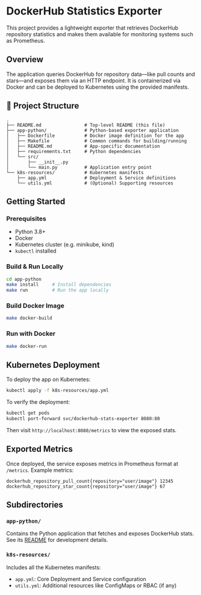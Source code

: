# DockerHub Statistics Exporter

This project provides a lightweight exporter that retrieves DockerHub repository statistics and makes them available for monitoring systems such as Prometheus.

## Overview

The application queries DockerHub for repository data—like pull counts and stars—and exposes them via an HTTP endpoint. It is containerized via Docker and can be deployed to Kubernetes using the provided manifests.

## 📁 Project Structure

```
.
├── README.md                # Top-level README (this file)
├── app-python/              # Python-based exporter application
│   ├── Dockerfile           # Docker image definition for the app
│   ├── Makefile             # Common commands for building/running
│   ├── README.md            # App-specific documentation
│   ├── requirements.txt     # Python dependencies
│   └── src/
│       ├── __init__.py
│       └── main.py          # Application entry point
└── k8s-resources/           # Kubernetes manifests
    ├── app.yml              # Deployment & Service definitions
    └── utils.yml            # (Optional) Supporting resources
```

## Getting Started

### Prerequisites

* Python 3.8+
* Docker
* Kubernetes cluster (e.g. minikube, kind)
* `kubectl` installed

### Build & Run Locally

```bash
cd app-python
make install     # Install dependencies
make run         # Run the app locally
```

### Build Docker Image

```bash
make docker-build
```

### Run with Docker

```bash
make docker-run
```

## Kubernetes Deployment

To deploy the app on Kubernetes:

```bash
kubectl apply -f k8s-resources/app.yml
```

To verify the deployment:

```bash
kubectl get pods
kubectl port-forward svc/dockerhub-stats-exporter 8080:80
```

Then visit `http://localhost:8080/metrics` to view the exposed stats.

## Exported Metrics

Once deployed, the service exposes metrics in Prometheus format at `/metrics`. Example metrics:

```
dockerhub_repository_pull_count{repository="user/image"} 12345
dockerhub_repository_star_count{repository="user/image"} 67
```

## Subdirectories

### `app-python/`

Contains the Python application that fetches and exposes DockerHub stats. See its [README](./app-python/README.md) for development details.

### `k8s-resources/`

Includes all the Kubernetes manifests:

* `app.yml`: Core Deployment and Service configuration
* `utils.yml`: Additional resources like ConfigMaps or RBAC (if any)


